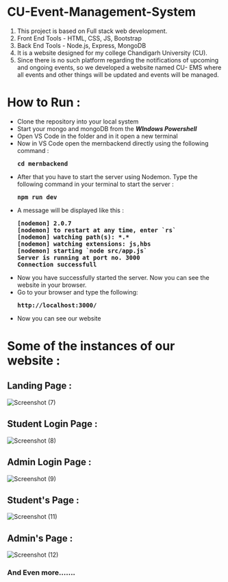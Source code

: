 # CU-Event-Management-System
1. This project is based on Full stack web development.
2. Front End Tools - HTML, CSS, JS, Bootstrap
3. Back End Tools - Node.js, Express, MongoDB
4. It is a website designed for my college Chandigarh University (CU).
5. Since there is no such platform regarding the notifications of upcoming and ongoing events, so we developed a website named CU- EMS where all events and other things will be updated and events will be managed.

# How to Run :
<ul>
<li>Clone the repository into your local system</li>
<li>Start your mongo and mongoDB from the <b><i>WIndows Powershell</b></i></li>
<li>Open VS Code in the folder and in it open a new terminal</li>
<li>Now in VS Code open the mernbackend directly using the following command :</li>
<pre><b>cd mernbackend</b></pre>
<li>After that you have to start the server using Nodemon. Type the following command in your terminal to start the server :</li>
<pre><b>npm run dev</b></pre>
<li>A message will be displayed like this :</li>
<pre><b>[nodemon] 2.0.7
[nodemon] to restart at any time, enter `rs`
[nodemon] watching path(s): *.*
[nodemon] watching extensions: js,hbs
[nodemon] starting `node src/app.js`
Server is running at port no. 3000
Connection successfull</b></pre>
<li>Now you have successfully started the server. Now you can see the website in your browser.</li>
<li>Go to your browser and type the following:</li>
<pre><b>http://localhost:3000/</b></pre>
<li>Now you can see our website</li>
</ul>

# Some of the instances of our website :

## Landing Page :
![Screenshot (7)](https://user-images.githubusercontent.com/53490141/124039036-c8a48a80-da1f-11eb-9fac-c8cfd2e263a6.png)


## Student Login Page :
![Screenshot (8)](https://user-images.githubusercontent.com/53490141/124039507-afe8a480-da20-11eb-8b17-ede84c868a71.png)


## Admin Login Page :
![Screenshot (9)](https://user-images.githubusercontent.com/53490141/124039552-c989ec00-da20-11eb-83cd-1b2783ccff7c.png)


## Student's Page :
![Screenshot (11)](https://user-images.githubusercontent.com/53490141/124039585-db6b8f00-da20-11eb-9a30-530131f0e102.png)


## Admin's Page :
![Screenshot (12)](https://user-images.githubusercontent.com/53490141/124039612-eb836e80-da20-11eb-80ca-7463b770fef6.png)


<h3> And Even more.......</h3>


